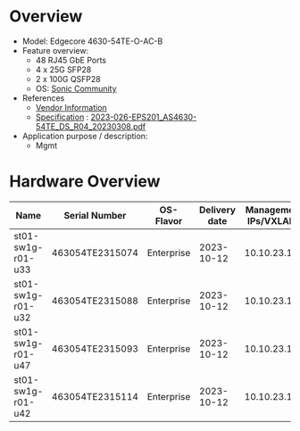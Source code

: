 
# Overview

* Model: Edgecore 4630-54TE-O-AC-B
* Feature overview:
  * 48 RJ45 GbE Ports
  * 4 x 25G SFP28
  * 2 x 100G QSFP28
  * OS: [Sonic Community](https://sonicfoundation.dev/)
* References
  * [Vendor Information](https://www.edge-core.com/productsInfo.php?cls=1&cls2=9&cls3=587&id=927)
  * [Specification](https://www.edge-core.com/productsInfo.php?cls=1&cls2=9&cls3=587&id=927) : [2023-026-EPS201_AS4630-54TE_DS_R04_20230308.pdf](https://github.com/SCS-Private/orga-infra/blob/main/scs-system-landscape/spec_sheets/network//2023-026-EPS201_AS4630-54TE_DS_R04_20230308.pdf)
* Application purpose / description:
  * Mgmt

# Hardware Overview

| Name                | Serial Number   | OS-Flavor  | Delivery date | Management IPs/VXLANs | MGMT MAC          | Serial      | Comments                        |
|---------------------|-----------------|------------|---------------|-----------------------|-------------------|-------------|---------------------------------|
| st01-sw1g-r01-u33   | 463054TE2315074 | Enterprise | 2023-10-12    | 10.10.23.100          | d0:77:ce:2b:31:c4 | AMBOb113318 | sw01, production, mgmt          |
| st01-sw1g-r01-u32   | 463054TE2315088 | Enterprise | 2023-10-12    | 10.10.23.101          | d0:77:ce:2b:3f:c4 | DXBOb113318 | sw02, Production, mgmt          |
| st01-sw1g-r01-u47   | 463054TE2315093 | Enterprise | 2023-10-12    | 10.10.23.102          | d0:77:ce:2b:44:c4 | EFBGb113318 | sw03, datacenter, not final     |
| st01-sw1g-r01-u42   | 463054TE2315114 | Enterprise | 2023-10-12    | 10.10.23.103          | d0:77:ce:2b:59:c4 | EGBGb113318 | lab, mgmt                       |

